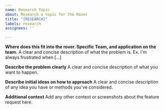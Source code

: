 ```yaml
---
name: Research Topic
about: Research a topic for the Rover
title: "[RESEARCH]"
labels: research
assignees: ''

---
```


**Where does this fit into the rover. Specific Team, and application on the team.**
A clear and concise description of what the problem is. Ex. I'm always frustrated when [...]

**Describe the problem clearly**
A clear and concise description of what you want to happen.

**Describe initial ideas on how to approach**
A clear and concise description of any idea you have or methods you've considered.

**Additional context**
Add any other context or screenshots about the feature request here.
